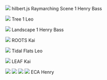 ![](raymarching1.png)
hilbert.js
Raymarching Scene 1
Henry Bass

![](tree.png)
Tree 1
Leo

![](landscape.png)
Landscape 1
Henry Bass

![](roots.png)
ROOTS
Kai

![](tidalFlats.png)
Tidal Flats
Leo

![](leaf.png)
LEAF
Kai

![](eca1.png)
![](eca2.png)
![](eca3.png)
![](eca4.png)
ECA
Henry